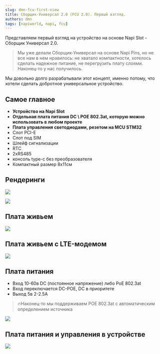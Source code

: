 ```yaml
---
slug: dmn-fcu-first-view
title: Сборщик-Универсал 2.0 (FCU 2.0). Первый взгляд.
authors: dmn
tags: [napiworld, napi, fcu]
---
```


Представляем первый взгляд на устройство на основе Napi Slot - Сборщик Универсал 2.0.

>Мы уже делали Сборщик-Универсал на основе Napi Pins, но не все нам в нем нравилось: не хватало компактности, хотелось сделать надежное питание, не перегрузить плату слоями. Наконец-то у нас получилось.

Мы довольно долго разрабатывали этот концепт, именно потому, что хотели сделать добротное универсальное устройство.

<!--truncate-->

## Самое главное

- **Устройство на Napi Slot**
- **Отдельная плата питания  DC \ POE 802.3at, которую можно использовать в любом проекте**
- **Плата управления светодиодами, резетом на MCU STM32**
- Слот PCI-E
- Слот под SIM
- Шлейф сигнализации
- RTC
- 2xRS485
- консоль type-c без преобразователя
- Компактный размер 8х11см


## Рендеринги

![](img/fcu0.jpg)

![](img/fcu2.jpg)


## Плата живьем

![](img/fcu1.jpg)

## Плата живьем с LTE-модемом

![](img/fcu4.jpg)

## Плата питания

- Вход 10-60в DC (постоянное напряжение) либо PoE 802.3at
- Вход переключается DC-POE, DC в приоритете
- Выход 5в 2-2.5А

>:fire:Наконец-то мы поддерживаем POE 802.3at с автоматическим определением источника

![](img/pow1.jpg)

## Плата питания и управления в устройстве

![](img/fcu3.jpg)
